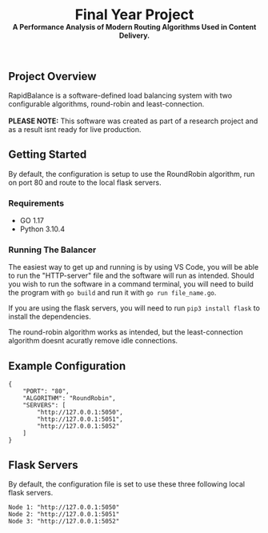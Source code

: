 <h1 align="center" style="margin-bottom:-15px;">Final Year Project</h1>
<p align="center" style="font-weight: bold">A Performance Analysis of Modern Routing Algorithms Used in Content Delivery.</p>
<br>
<h2>Project Overview</h2>
<p>
RapidBalance is a software-defined load balancing system with two configurable algorithms, round-robin and least-connection.<br>
    <br>
    <b>PLEASE NOTE:</b> This software was created as part of a research project and as a result isnt ready for live production.
</p>

<h2>Getting Started</h2>

By default, the configuration is setup to use the RoundRobin algorithm, run on port 80 and route to the local flask servers. 

<h3>Requirements</h3>
    <ul>
        <li>GO 1.17
        <li>Python 3.10.4</li>
    </ul>

<h3>Running The Balancer</h3>

<p>The easiest way to get up and running is by using VS Code, you will be able to run the "HTTP-server" file and the software will run as intended.
Should you wish to run the software in a command terminal, you will need to build the program with <code>go build</code> and run it with 
<code>go run file_name.go</code>.</p>
<p>If you are using the flask servers, you will need to run <code>pip3 install flask</code> to install the dependencies.</p>
<p>The round-robin algorithm works as intended, but the least-connection algorithm doesnt acuratly remove idle connections.</p>

<h2>Example Configuration</h2>

```
{
    "PORT": "80",
    "ALGORITHM": "RoundRobin",
    "SERVERS": [
        "http://127.0.0.1:5050",
        "http://127.0.0.1:5051",
        "http://127.0.0.1:5052"
    ]
}
```

<h2>Flask Servers</h2>

By default, the configuration file is set to use these three following local flask servers.

```
Node 1: "http://127.0.0.1:5050"
Node 2: "http://127.0.0.1:5051"
Node 3: "http://127.0.0.1:5052"
```
